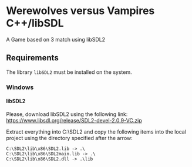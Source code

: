 # Werewolves versus Vampires C++/libSDL
A Game based on 3 match using libSDL2

## Requirements
The library `libSDL2` must be installed on the system.

### Windows

#### libSDL2
Please, download libSDL2 using the following link:
https://www.libsdl.org/release/SDL2-devel-2.0.9-VC.zip

Extract everything into C:\SDL2 and copy the following items into the local 
project using the directory specified after the arrow:
```
C:\SDL2\lib\x86\SDL2.lib -> .\
C:\SDL2\lib\x86\SDL2main.lib -> .\
C:\SDL2\lib\x86\SDL2.dll -> .\lib
```
